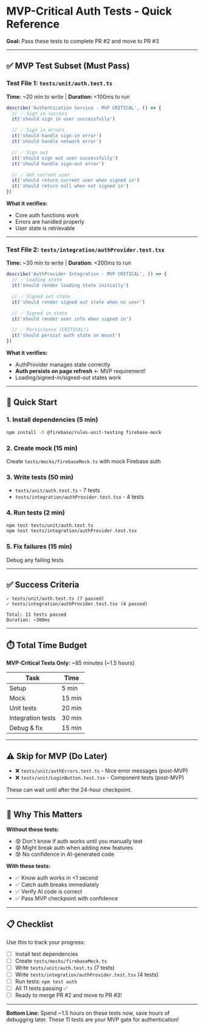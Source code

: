 # MVP-Critical Auth Tests - Quick Reference

**Goal:** Pass these tests to complete PR #2 and move to PR #3

---

## ✅ MVP Test Subset (Must Pass)

### Test File 1: `tests/unit/auth.test.ts`
**Time:** ~20 min to write | **Duration:** <100ms to run

```typescript
describe('Authentication Service - MVP CRITICAL', () => {
  // ✅ Sign in success
  it('should sign in user successfully')

  // ✅ Sign in errors
  it('should handle sign-in error')
  it('should handle network error')

  // ✅ Sign out
  it('should sign out user successfully')
  it('should handle sign-out error')

  // ✅ Get current user
  it('should return current user when signed in')
  it('should return null when not signed in')
})
```

**What it verifies:**
- Core auth functions work
- Errors are handled properly
- User state is retrievable

---

### Test File 2: `tests/integration/authProvider.test.tsx`
**Time:** ~30 min to write | **Duration:** <200ms to run

```typescript
describe('AuthProvider Integration - MVP CRITICAL', () => {
  // ✅ Loading state
  it('should render loading state initially')

  // ✅ Signed out state
  it('should render signed out state when no user')

  // ✅ Signed in state
  it('should render user info when signed in')

  // ✅ Persistence (CRITICAL!)
  it('should persist auth state on mount')
})
```

**What it verifies:**
- AuthProvider manages state correctly
- **Auth persists on page refresh** ← MVP requirement!
- Loading/signed-in/signed-out states work

---

## 🚀 Quick Start

### 1. Install dependencies (5 min)
```bash
npm install -D @firebase/rules-unit-testing firebase-mock
```

### 2. Create mock (15 min)
Create `tests/mocks/firebaseMock.ts` with mock Firebase auth

### 3. Write tests (50 min)
- `tests/unit/auth.test.ts` - 7 tests
- `tests/integration/authProvider.test.tsx` - 4 tests

### 4. Run tests (2 min)
```bash
npm test tests/unit/auth.test.ts
npm test tests/integration/authProvider.test.tsx
```

### 5. Fix failures (15 min)
Debug any failing tests

---

## ✅ Success Criteria

```
✓ tests/unit/auth.test.ts (7 passed)
✓ tests/integration/authProvider.test.tsx (4 passed)

Total: 11 tests passed
Duration: ~300ms
```

---

## ⏱️ Total Time Budget

**MVP-Critical Tests Only:** ~85 minutes (~1.5 hours)

| Task | Time |
|------|------|
| Setup | 5 min |
| Mock | 15 min |
| Unit tests | 20 min |
| Integration tests | 30 min |
| Debug & fix | 15 min |

---

## ⚠️ Skip for MVP (Do Later)

- ❌ `tests/unit/authErrors.test.ts` - Nice error messages (post-MVP)
- ❌ `tests/unit/LoginButton.test.tsx` - Component tests (post-MVP)

These can wait until after the 24-hour checkpoint.

---

## 🎯 Why This Matters

**Without these tests:**
- 😰 Don't know if auth works until you manually test
- 😰 Might break auth when adding new features
- 😰 No confidence in AI-generated code

**With these tests:**
- ✅ Know auth works in <1 second
- ✅ Catch auth breaks immediately
- ✅ Verify AI code is correct
- ✅ Pass MVP checkpoint with confidence

---

## 📋 Checklist

Use this to track your progress:

- [ ] Install test dependencies
- [ ] Create `tests/mocks/firebaseMock.ts`
- [ ] Write `tests/unit/auth.test.ts` (7 tests)
- [ ] Write `tests/integration/authProvider.test.tsx` (4 tests)
- [ ] Run tests: `npm test auth`
- [ ] All 11 tests passing ✅
- [ ] Ready to merge PR #2 and move to PR #3!

---

**Bottom Line:** Spend ~1.5 hours on these tests now, save hours of debugging later. These 11 tests are your MVP gate for authentication!
